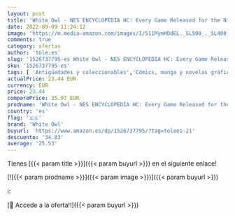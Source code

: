 ```yaml
---
layout: post
title: 'White Owl - NES ENCYCLOPEDIA HC: Every Game Released for the Nintendo Entertainment System'
date: 2022-09-09 11:24:12
image: 'https://m.media-amazon.com/images/I/511MymHDdEL._SL500_._SL400_.jpg'
comments: true
category: ofertas
author: 'tole.es'
slug: '1526737795-es White Owl - NES ENCYCLOPEDIA HC: Every Game Released for...'
sku: '1526737795-es'
tags: [ 'Antigüedades y coleccionables','Cómics, manga y novelas gráficas','Guías de videojuegos y juegos para PC','Hogar, manualidades y estilos de vida','Informática, internet y medios digitales','Libros','nintendo','white owl','🇪🇸', ]
actualPrice: 23.44 EUR
currency: EUR
price: 23.44
comparePrice: 35.97 EUR
prodname: 'White Owl - NES ENCYCLOPEDIA HC: Every Game Released for the Nintendo Entertainment System'
country: 'es'
flag: '🇪🇸'
brand: 'White Owl'
buyurl: 'https://www.amazon.es/dp/1526737795/?tag=tolees-21'
descuento: '34.83'
average: '25.53'
---
```


Tienes [{{< param title >}}]({{< param buyurl >}}) en el siguiente enlace!

[![{{< param prodname >}}]({{< param image >}})]({{< param buyurl >}})

ℹ️:


[🛒 Accede a la oferta!!]({{< param buyurl >}})
